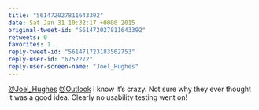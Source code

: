 ```yaml
---
title: "561472027811643392"
date: Sat Jan 31 10:32:17 +0000 2015
original-tweet-id: "561472027811643392"
retweets: 0
favorites: 1
reply-tweet-id: "561471723183562753"
reply-user-id: "6752272"
reply-user-screen-name: "Joel_Hughes"
---
```

<a href="https://twitter.com/Joel_Hughes">@Joel_Hughes</a> <a href="https://twitter.com/Outlook">@Outlook</a> I know it’s crazy. Not sure why they ever thought it was a good idea. Clearly no usability testing went on!
